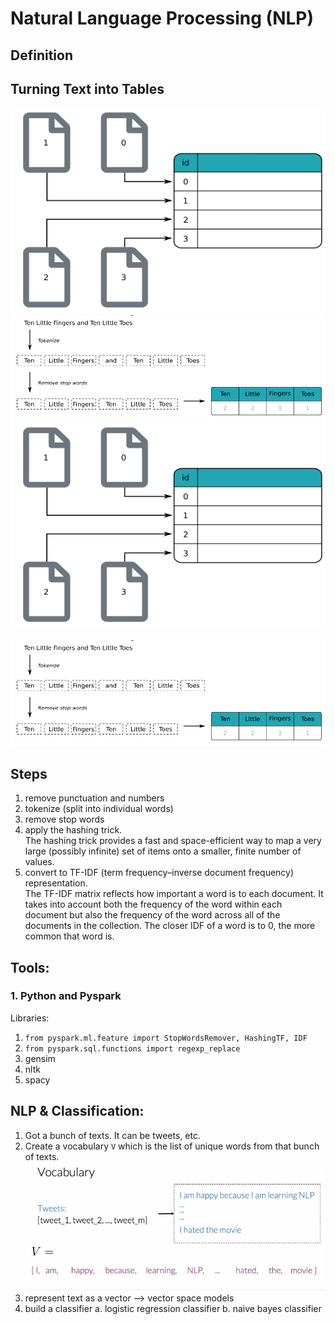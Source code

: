 # Natural Language Processing (NLP)

## Definition

## Turning Text into Tables
<img src="./images/orpd.png" alt="drawing" width="600"/> <br />
<img src="./images/odmc.png" alt="drawing" width="600"/>
![Alt text](./images/orpd.png) <br /><br />
![Alt text](./images/odmc.png)


## Steps
1. remove punctuation and numbers
2. tokenize (split into individual words)
3. remove stop words
4. apply the hashing trick. <br />
  The hashing trick provides a fast and space-efficient way to map a very large (possibly infinite) set of items onto a smaller, finite number of values.
5. convert to TF-IDF (term frequency–inverse document frequency) representation. <br />
  The TF-IDF matrix reflects how important a word is to each document. It takes into account both the frequency of the word within each document but also the frequency of the word across all of the documents in the collection. The closer IDF of a word is to 0, the more common that word is. 

## Tools:

### 1. Python and Pyspark

Libraries:
1. `from pyspark.ml.feature import StopWordsRemover, HashingTF, IDF`
2. `from pyspark.sql.functions import regexp_replace`
3. gensim
4. nltk
5. spacy

## NLP & Classification:
1. Got a bunch of texts. It can be tweets, etc. 
2. Create a vocabulary `V` which is the list of unique words from that bunch of texts. <br />
    <img src="./images/vocabulary.png" alt="drawing" width="600"/>
3. represent text as a vector --> vector space models
4. build a classifier
    a. logistic regression classifier
    b. naive bayes classifier
